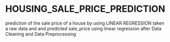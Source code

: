 # HOUSING_SALE_PRICE_PREDICTION
prediction of the sale price of a house by using LINEAR REGRESSION 
taken a raw data and and predicted sale_price using linear regression after Data Cleaning and Data Preprocessing 
